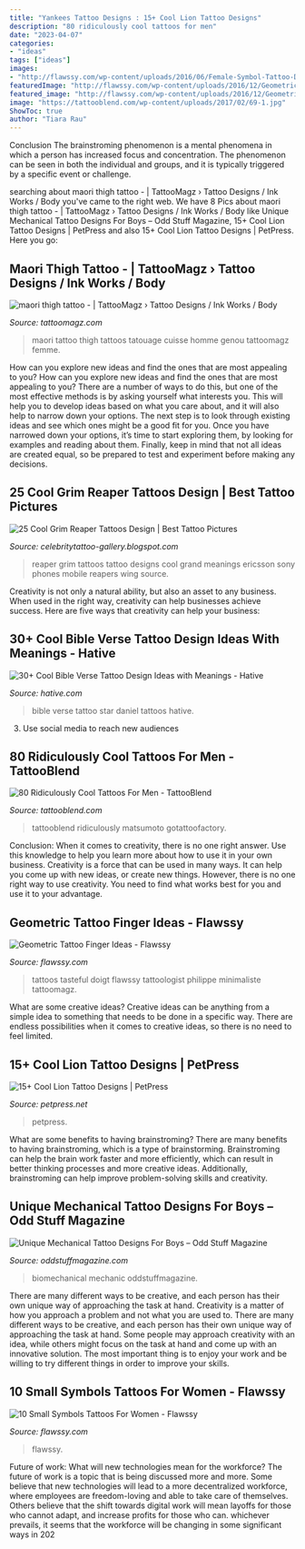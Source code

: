 ```yaml
---
title: "Yankees Tattoo Designs : 15+ Cool Lion Tattoo Designs"
description: "80 ridiculously cool tattoos for men"
date: "2023-04-07"
categories:
- "ideas"
tags: ["ideas"]
images:
- "http://flawssy.com/wp-content/uploads/2016/06/Female-Symbol-Tattoo-Designs.jpg"
featuredImage: "http://flawssy.com/wp-content/uploads/2016/12/Geometric-Finger-Tattoo.jpg"
featured_image: "http://flawssy.com/wp-content/uploads/2016/12/Geometric-Finger-Tattoo.jpg"
image: "https://tattooblend.com/wp-content/uploads/2017/02/69-1.jpg"
ShowToc: true
author: "Tiara Rau"
---
```



Conclusion
The brainstroming phenomenon is a mental phenomena in which a person has increased focus and concentration. The phenomenon can be seen in both the individual and groups, and it is typically triggered by a specific event or challenge.

	

		
searching about maori thigh tattoo - | TattooMagz › Tattoo Designs / Ink Works / Body you've came to the right web. We have 8 Pics about maori thigh tattoo - | TattooMagz › Tattoo Designs / Ink Works / Body like Unique Mechanical Tattoo Designs For Boys – Odd Stuff Magazine, 15+ Cool Lion Tattoo Designs | PetPress and also 15+ Cool Lion Tattoo Designs | PetPress. Here you go:
		
    
## Maori Thigh Tattoo - | TattooMagz › Tattoo Designs / Ink Works / Body

<img loading=lazy src="https://tattoomagz.com/wp-content/uploads/2013/11/maori-thigh-tattoo.jpg" onerror="this.onerror=null;this.src='https://tse4.mm.bing.net/th?id=OIP.r_2_ByOS7-vg0WQInH4Y-ADQEs&amp;pid=15.1';" alt="maori thigh tattoo - | TattooMagz › Tattoo Designs / Ink Works / Body">

_Source: tattoomagz.com_

>maori tattoo thigh tattoos tatouage cuisse homme genou tattoomagz femme. 

	

How can you explore new ideas and find the ones that are most appealing to you?
How can you explore new ideas and find the ones that are most appealing to you? There are a number of ways to do this, but one of the most effective methods is by asking yourself what interests you. This will help you to develop ideas based on what you care about, and it will also help to narrow down your options. The next step is to look through existing ideas and see which ones might be a good fit for you. Once you have narrowed down your options, it’s time to start exploring them, by looking for examples and reading about them. Finally, keep in mind that not all ideas are created equal, so be prepared to test and experiment before making any decisions.

    
## 25 Cool Grim Reaper Tattoos Design | Best Tattoo Pictures

<img loading=lazy src="https://2.bp.blogspot.com/-JTjVFIS61Oo/TrzAgzwITcI/AAAAAAAAGYU/A-IC88icFSg/s1600/Grim_Reaper_Tattoos+%252817%2529.jpg" onerror="this.onerror=null;this.src='https://tse2.mm.bing.net/th?id=OIP.722E9TZbRF6lSY144aMbuQAAAA&amp;pid=15.1';" alt="25 Cool Grim Reaper Tattoos Design | Best Tattoo Pictures">

_Source: celebritytattoo-gallery.blogspot.com_

>reaper grim tattoos tattoo designs cool grand meanings ericsson sony phones mobile reapers wing source. 

	

Creativity is not only a natural ability, but also an asset to any business. When used in the right way, creativity can help businesses achieve success. Here are five ways that creativity can help your business: 

    
## 30+ Cool Bible Verse Tattoo Design Ideas With Meanings - Hative

<img loading=lazy src="https://hative.com/wp-content/uploads/2014/03/bible-verse-tattoos/10-star-and-daniel-12-3.jpg" onerror="this.onerror=null;this.src='https://tse4.mm.bing.net/th?id=OIP.cWRwqfM8byjZBbyzza9_EQHaJ3&amp;pid=15.1';" alt="30+ Cool Bible Verse Tattoo Design Ideas with Meanings - Hative">

_Source: hative.com_

>bible verse tattoo star daniel tattoos hative. 

	

3. Use social media to reach new audiences

    
## 80 Ridiculously Cool Tattoos For Men - TattooBlend

<img loading=lazy src="https://tattooblend.com/wp-content/uploads/2017/02/69-1.jpg" onerror="this.onerror=null;this.src='https://tse4.mm.bing.net/th?id=OIP.125LdT0uq1NENJFdJVcCxQHaHY&amp;pid=15.1';" alt="80 Ridiculously Cool Tattoos For Men - TattooBlend">

_Source: tattooblend.com_

>tattooblend ridiculously matsumoto gotattoofactory. 

	

Conclusion: When it comes to creativity, there is no one right answer. Use this knowledge to help you learn more about how to use it in your own business.
Creativity is a force that can be used in many ways. It can help you come up with new ideas, or create new things. However, there is no one right way to use creativity. You need to find what works best for you and use it to your advantage.

    
## Geometric Tattoo Finger Ideas - Flawssy

<img loading=lazy src="http://flawssy.com/wp-content/uploads/2016/12/Geometric-Finger-Tattoo.jpg" onerror="this.onerror=null;this.src='https://tse3.mm.bing.net/th?id=OIP.4sGsItA1BLDs9Of2lPiGewHaLF&amp;pid=15.1';" alt="Geometric Tattoo Finger Ideas - Flawssy">

_Source: flawssy.com_

>tattoos tasteful doigt flawssy tattoologist philippe minimaliste tattoomagz. 

	

What are some creative ideas?
Creative ideas can be anything from a simple idea to something that needs to be done in a specific way. There are endless possibilities when it comes to creative ideas, so there is no need to feel limited.

    
## 15+ Cool Lion Tattoo Designs | PetPress

<img loading=lazy src="https://cdn.petpress.net/wp-content/uploads/2020/04/12005256/cool-lion-tattoo-design.jpg" onerror="this.onerror=null;this.src='https://tse3.mm.bing.net/th?id=OIP.8GpVtJcsqFnlLOFDLP9slAHaMJ&amp;pid=15.1';" alt="15+ Cool Lion Tattoo Designs | PetPress">

_Source: petpress.net_

>petpress. 

	

What are some benefits to having brainstroming?
There are many benefits to having brainstroming, which is a type of brainstorming. Brainstroming can help the brain work faster and more efficiently, which can result in better thinking processes and more creative ideas. Additionally, brainstroming can help improve problem-solving skills and creativity.

    
## Unique Mechanical Tattoo Designs For Boys – Odd Stuff Magazine

<img loading=lazy src="https://oddstuffmagazine.com/wp-content/uploads/2013/09/Bio-mechanical-Tattoo-23-532x800.jpg" onerror="this.onerror=null;this.src='https://tse1.mm.bing.net/th?id=OIP.gpp_XO8qPoD4Y_nLWlA-RQHaLI&amp;pid=15.1';" alt="Unique Mechanical Tattoo Designs For Boys – Odd Stuff Magazine">

_Source: oddstuffmagazine.com_

>biomechanical mechanic oddstuffmagazine. 

	

There are many different ways to be creative, and each person has their own unique way of approaching the task at hand.
Creativity is a matter of how you approach a problem and not what you are used to. There are many different ways to be creative, and each person has their own unique way of approaching the task at hand. Some people may approach creativity with an idea, while others might focus on the task at hand and come up with an innovative solution. The most important thing is to enjoy your work and be willing to try different things in order to improve your skills.

    
## 10 Small Symbols Tattoos For Women - Flawssy

<img loading=lazy src="http://flawssy.com/wp-content/uploads/2016/06/Female-Symbol-Tattoo-Designs.jpg" onerror="this.onerror=null;this.src='https://tse1.mm.bing.net/th?id=OIP.rGkR-SPTS8YOioQeeLfu1AHaJ4&amp;pid=15.1';" alt="10 Small Symbols Tattoos For Women - Flawssy">

_Source: flawssy.com_

>flawssy. 

	

Future of work: What will new technologies mean for the workforce?
The future of work is a topic that is being discussed more and more. Some believe that new technologies will lead to a more decentralized workforce, where employees are freedom-loving and able to take care of themselves. Others believe that the shift towards digital work will mean layoffs for those who cannot adapt, and increase profits for those who can. whichever prevails, it seems that the workforce will be changing in some significant ways in 202
